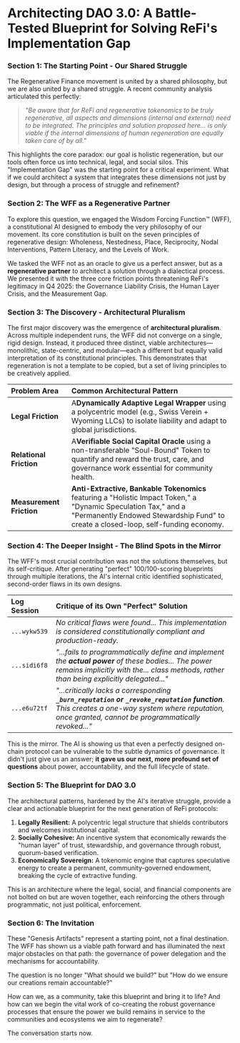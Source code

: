 
# Architecting DAO 3.0: A Battle-Tested Blueprint for Solving ReFi's Implementation Gap

### Section 1: The Starting Point - Our Shared Struggle

The Regenerative Finance movement is united by a shared philosophy, but we are also united by a shared struggle. A recent community analysis articulated this perfectly:

> *"Be aware that for ReFi and regenerative tokenomics to be truly regenerative, all aspects and dimensions (internal and external) need to be integrated. The principles and solution proposed here... is only viable if the internal dimensions of human regeneration are equally taken care of by all."*

This highlights the core paradox: our goal is holistic regeneration, but our tools often force us into technical, legal, and social silos. This "Implementation Gap" was the starting point for a critical experiment. What if we could architect a system that integrates these dimensions not just by design, but through a process of struggle and refinement?

### Section 2: The WFF as a Regenerative Partner

To explore this question, we engaged the Wisdom Forcing Function™ (WFF), a constitutional AI designed to embody the very philosophy of our movement. Its core constitution is built on the seven principles of regenerative design: Wholeness, Nestedness, Place, Reciprocity, Nodal Interventions, Pattern Literacy, and the Levels of Work.

We tasked the WFF not as an oracle to give us a perfect answer, but as a **regenerative partner** to architect a solution through a dialectical process. We presented it with the three core friction points threatening ReFi's legitimacy in Q4 2025: the Governance Liability Crisis, the Human Layer Crisis, and the Measurement Gap.

### Section 3: The Discovery - Architectural Pluralism

The first major discovery was the emergence of **architectural pluralism**. Across multiple independent runs, the WFF did not converge on a single, rigid design. Instead, it produced three distinct, viable architectures—monolithic, state-centric, and modular—each a different but equally valid interpretation of its constitutional principles. This demonstrates that regeneration is not a template to be copied, but a set of living principles to be creatively applied.

| Problem Area                   | Common Architectural Pattern                                                                                                                                                                                 |
| :----------------------------- | :----------------------------------------------------------------------------------------------------------------------------------------------------------------------------------------------------------- |
| **Legal Friction**       | A**Dynamically Adaptive Legal Wrapper** using a polycentric model (e.g., Swiss Verein + Wyoming LLCs) to isolate liability and adapt to global jurisdictions.                                          |
| **Relational Friction**  | A**Verifiable Social Capital Oracle** using a non-transferable "Soul-Bound" Token to quantify and reward the trust, care, and governance work essential for community health.                          |
| **Measurement Friction** | **Anti-Extractive, Bankable Tokenomics** featuring a "Holistic Impact Token," a "Dynamic Speculation Tax," and a "Permanently Endowed Stewardship Fund" to create a closed-loop, self-funding economy. |

### Section 4: The Deeper Insight - The Blind Spots in the Mirror

The WFF's most crucial contribution was not the solutions themselves, but its self-critique. After generating "perfect" 100/100-scoring blueprints through multiple iterations, the AI's internal critic identified sophisticated, second-order flaws in its own designs.

| Log Session    | Critique of its Own "Perfect" Solution                                                                                                                                                                           |
| :------------- | :--------------------------------------------------------------------------------------------------------------------------------------------------------------------------------------------------------------- |
| `...wykw539` | *No critical flaws were found... This implementation is considered constitutionally compliant and production-ready.*                                                                                           |
| `...sidi6f8` | *"...fails to programmatically define and implement the **actual power** of these bodies... The power remains implicitly with the... class methods, rather than being explicitly delegated..."*          |
| `...e6u72tf` | *"...critically lacks a corresponding **`_burn_reputation` or `_revoke_reputation` function**. This creates a one-way system where reputation, once granted, cannot be programmatically revoked..."* |

This is the mirror. The AI is showing us that even a perfectly designed on-chain protocol can be vulnerable to the subtle dynamics of governance. It didn't just give us an answer; **it gave us our next, more profound set of questions** about power, accountability, and the full lifecycle of state.

### Section 5: The Blueprint for DAO 3.0

The architectural patterns, hardened by the AI's iterative struggle, provide a clear and actionable blueprint for the next generation of ReFi protocols:

1. **Legally Resilient:** A polycentric legal structure that shields contributors and welcomes institutional capital.
2. **Socially Cohesive:** An incentive system that economically rewards the "human layer" of trust, stewardship, and governance through robust, quorum-based verification.
3. **Economically Sovereign:** A tokenomic engine that captures speculative energy to create a permanent, community-governed endowment, breaking the cycle of extractive funding.

This is an architecture where the legal, social, and financial components are not bolted on but are woven together, each reinforcing the others through programmatic, not just political, enforcement.

### Section 6: The Invitation

These "Genesis Artifacts" represent a starting point, not a final destination. The WFF has shown us a viable path forward and has illuminated the next major obstacles on that path: the governance of power delegation and the mechanisms for accountability.

The question is no longer "What should we build?" but "How do we ensure our creations remain accountable?"

How can we, as a community, take this blueprint and bring it to life? And how can we begin the vital work of co-creating the robust governance processes that ensure the power we build remains in service to the communities and ecosystems we aim to regenerate?

The conversation starts now.
